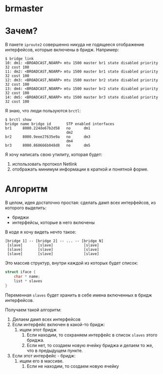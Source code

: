 # brmaster

# Зачем?

В пакете `iproute2` совершенно никуда не годящееся отображение интерфейсов, которые включены в бридж.
Например:
```
$ bridge link
10: dm1: <BROADCAST,NOARP> mtu 1500 master br1 state disabled priority 32 cost 100
11: dm2: <BROADCAST,NOARP> mtu 1500 master br1 state disabled priority 32 cost 100
12: dm3: <BROADCAST,NOARP> mtu 1500 master br2 state disabled priority 32 cost 100
13: dm4: <BROADCAST,NOARP> mtu 1500 master br2 state disabled priority 32 cost 100
14: dm5: <BROADCAST,NOARP> mtu 1500 master br3 state disabled priority 32 cost 100
```

Я знаю, что люди пользуются `brctl`:
```
$ brctl show
bridge name	bridge id		STP enabled	interfaces
br1		8000.224de67b2d58	no		dm1
							dm2
br2		8000.9eee27635e9a	no		dm3
							dm4
br3		8000.860666b048d8	no		dm5
```

Я хочу написать свою утилиту, которая будет:
1. использовать протокол Netlink
2. отображать минимум информации в краткой и понятной форме.

# Алгоритм
В целом, идея достаточно простая: сделать дамп всех интерфейсов, из которого выделить:
+ бриджи
+ интерфейсы, которые в него включены

В коде я хочу видеть нечто такое:
```
[bridge 1] -- [bridge 2] -- ... -- [bridge N]
 [slave]       [slave]              [slave]
 [slave]       [slave]              [slave]
 [slave]       [slave]              [slave]
```
Это массив структур, внутри каждой из которых будет список:
```C
struct iface {
	char * name;
	list * slaves
}
```

Переменная `slaves` будет хранить в себе имена включенных в бридж интерфейсов.

Получаем такой алгоритм:
1. Делаем дамп всех интерфейсов
2. Если интерфейс включен в какой-то бридж:
	1. ищем этот бридж
		1. Если находим, то сохраняем интерфейс в список `slaves` этого бриджа.
		2. Если нет, то создаем новую ячейку бриджа и делаем то же, что в предыдущем пункте.
3. Если этот интерфейс - бридж:
	1. ищем его в массиве.
		1. Если не находим, то создаем новую ячейку
